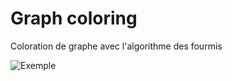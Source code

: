 # Graph coloring
Coloration de graphe avec l'algorithme des fourmis


<img src="https://raw.githubusercontent.com/S12P/graph_coloring/master/res/Figure_1.png" title="Exemple" />
